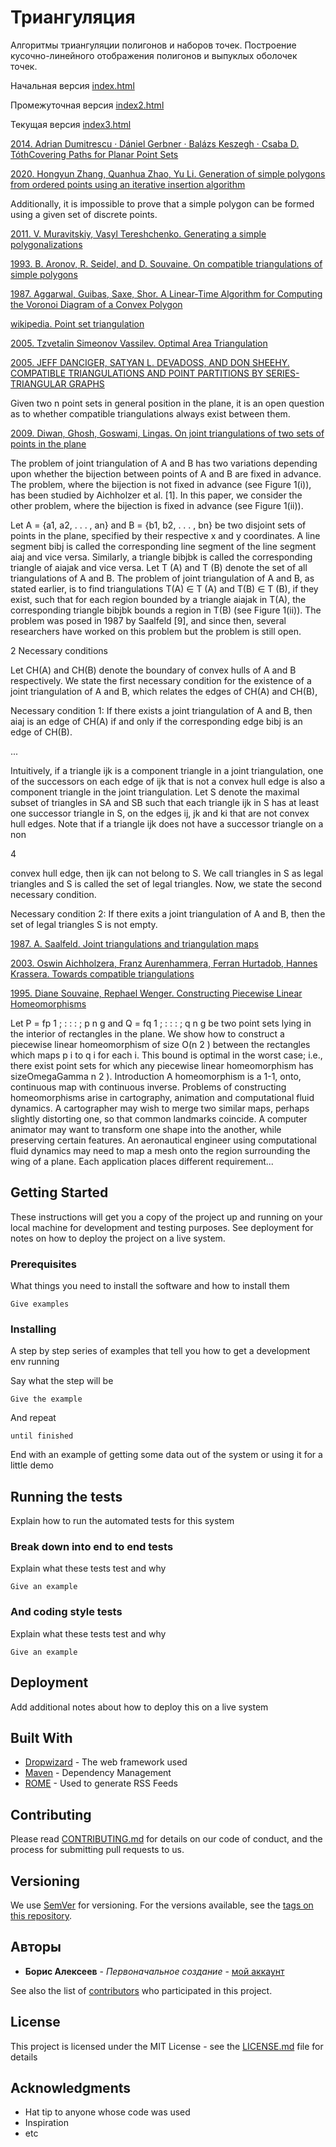 # Триангуляция

Алгоритмы триангуляции полигонов и наборов точек.
Построение кусочно-линейного отображения полигонов и выпуклых оболочек точек.

Начальная версия [index.html](https://github.io/a402539/triangulation/index.html)

Промежуточная версия [index2.html](https://github.io/a402539/triangulation/index2.html)

Текущая версия [index3.html](https://github.io/a402539/triangulation/index3.html)

[2014. Adrian Dumitrescu · Dániel Gerbner · Balázs Keszegh · Csaba D. TóthCovering Paths for Planar Point Sets](https://link.springer.com/content/pdf/10.1007/s00454-013-9563-4.pdf)

[2020. Hongyun Zhang, Quanhua Zhao, Yu Li. Generation of simple polygons from ordered points using an iterative insertion algorithm](https://journals.plos.org/plosone/article?id=10.1371/journal.pone.0230342)

Additionally, it is impossible to prove that a simple polygon can be formed using a given set of discrete points.

[2011. V. Muravitskiy, Vasyl Tereshchenko. Generating a simple polygonalizations](https://www.researchgate.net/publication/224255947_Generating_a_Simple_Polygonalizations)

[1993. B. Aronov, R. Seidel, and D. Souvaine. On compatible triangulations of simple polygons](https://pdf.sciencedirectassets.com/271512/1-s2.0-S0925772100X00703/1-s2.0-0925772193900285/main.pdf?X-Amz-Security-Token=IQoJb3JpZ2luX2VjELj%2F%2F%2F%2F%2F%2F%2F%2F%2F%2FwEaCXVzLWVhc3QtMSJGMEQCIFXUl9GBfexpaRZ5NDyRfpHm6k%2BK9F13IoQMpcqlw50QAiBs%2FFll0%2FSI7jkyDlf%2F2CuxuIs39KArBpiS1pwBCaj3Hiq9Awih%2F%2F%2F%2F%2F%2F%2F%2F%2F%2F8BEAIaDDA1OTAwMzU0Njg2NSIM1fBQT6jkzovFi2pSKpEDq3XbUbwMd1GcZm0M6rw0DCL3oNshG62B%2FXL2o8JbNlGGuF24iKYETlTP2NbpZ938C54atNaLsATAjdj753nnS%2B8IltVGraxxeGI7%2Fb3Sm7hMfBVwRkhY7biS6yVNPFYcgKIWXV1QkOgyK2GikM3b1bhySY2hQCtkkeP1xR%2FKr7F5CKi6nE%2Fa6qxQlfacRkZ4Qf%2F1DIxkGg%2BLmlFjJP1osTIOx0kJ4tPV1zKHYpr9S0GOE3Rl6Ed4AXbB5Rmk7p%2FX%2F%2FXdpiQQurjua84Nag8l8ku3E5HArBU3yi4xubMvHqMYlJUbaDGL3bsXXdUjdvizyVTxP08p8Ai3QXBgPd9z0DJV7VY7mOxKeCoRC%2B0Wo%2BmcQw0PzR7zO7HiI2hqkmnX%2Bx9t4GPnj7pJYu5VpU07uewbggi3eVZAjfdV3lZN3lzMFm%2BKEjw1aCiE4nTHjq018%2BVOn%2BnZCBZFFyqznosZo2VKGsENxTIDgioFOnRh4Og5tOUg4AUSRAWpZe6rzcbcDzOyaas8QH7FOPfj4n3QvxMw7oTC8wU67AFkpLzIx9hijLapXijUrXPaD3GFSZmLOZApj5TKe4NHZCamcKY%2F41e7o3%2F63%2BsvG4ORfdFpRCiy39QJOt7zC2Wr1tM9rUUOy0M8sBhbqSEtE9X8PPOyyJTSvNP1jg08apk0QAr%2BScUah2JTf0M3jRoDTwvP8cW%2BhsU8cZlYKgHugA7dycUAyNRnHmUusOv6prdh9T%2BD%2BsndQO2pD%2FhX5X4gKHyY%2F88Fcl75sfWms4wtmXQRW1k8WRUtxrhQaoljQivcK5gOmJBBD%2B2WgUDNLYhmXG%2FFpRGWM0E36K9JPhEpLZqsJiy43gKz5t%2FCNA%3D%3D&X-Amz-Algorithm=AWS4-HMAC-SHA256&X-Amz-Date=20200317T085358Z&X-Amz-SignedHeaders=host&X-Amz-Expires=300&X-Amz-Credential=ASIAQ3PHCVTY45EZTMZS%2F20200317%2Fus-east-1%2Fs3%2Faws4_request&X-Amz-Signature=56aec5be2dcc12bc2c0269a469cc47f83e70d9ae6689428a87ac34ecd934e924&hash=ce8862fc5fa98f88250769a8852fa64e8120c7eb124dd87ae7a9fb377b1442b4&host=68042c943591013ac2b2430a89b270f6af2c76d8dfd086a07176afe7c76c2c61&pii=0925772193900285&tid=spdf-b83ddf6f-cae4-4289-ab16-9593c0046de7&sid=0739735d7cee664f78795166e0c75d7c76e7gxrqb&type=client)

[1987. Aggarwal, Guibas, Saxe, Shor. A Linear-Time Algorithm for Computing the Voronoi Diagram of a Convex Polygon](https://link.springer.com/content/pdf/10.1007/BF02187749.pdf)

[wikipedia. Point set triangulation](https://en.wikipedia.org/wiki/Point_set_triangulation)

[2005. Tzvetalin Simeonov Vassilev. Optimal Area Triangulation](https://harvest.usask.ca/bitstream/handle/10388/etd-08232005-111957/thesisFF.pdf?sequence=1&isAllowed=y)

[2005. JEFF DANCIGER, SATYAN L. DEVADOSS, AND DON SHEEHY. COMPATIBLE TRIANGULATIONS AND POINT PARTITIONS BY SERIES-TRIANGULAR GRAPHS](https://arxiv.org/pdf/cs/0502043.pdf)

Given two n point sets in general position in the plane, it is an open question as to whether compatible triangulations always exist between them.

[2009. Diwan, Ghosh, Goswami, Lingas. On joint triangulations of two sets of points in the plane](https://arxiv.org/abs/1102.1235)

The problem of joint triangulation of A and B has two variations depending upon whether
the bijection between points of A and B are fixed in advance. The problem, where the bijection
is not fixed in advance (see Figure 1(i)), has been studied by Aichholzer et al. [1]. In this paper,
we consider the other problem, where the bijection is fixed in advance (see Figure 1(ii)).

Let A = {a1, a2, . . . , an} and B = {b1, b2, . . . , bn} be two disjoint sets of points in the plane,
specified by their respective x and y coordinates. A line segment bibj is called the corresponding
line segment of the line segment aiaj and vice versa. Similarly, a triangle bibjbk is called the
corresponding triangle of aiajak and vice versa. Let T (A) and T (B) denote the set of all
triangulations of A and B. The problem of joint triangulation of A and B, as stated earlier, is
to find triangulations T(A) ∈ T (A) and T(B) ∈ T (B), if they exist, such that for each region
bounded by a triangle aiajak in T(A), the corresponding triangle bibjbk bounds a region in
T(B) (see Figure 1(ii)). The problem was posed in 1987 by Saalfeld [9], and since then, several
researchers have worked on this problem but the problem is still open.

2 Necessary conditions

Let CH(A) and CH(B) denote the boundary of convex hulls of A and B respectively. We state
the first necessary condition for the existence of a joint triangulation of A and B, which relates
the edges of CH(A) and CH(B),

Necessary condition 1: If there exists a joint triangulation of A and B, then aiaj is an edge
of CH(A) if and only if the corresponding edge bibj is an edge of CH(B).

...

Intuitively, if a triangle ijk is a component triangle in a joint triangulation, one of the
successors on each edge of ijk that is not a convex hull edge is also a component triangle in the
joint triangulation. Let S denote the maximal subset of triangles in SA and SB such that each
triangle ijk in S has at least one successor triangle in S, on the edges ij, jk and ki that are
not convex hull edges. Note that if a triangle ijk does not have a successor triangle on a non

4

convex hull edge, then ijk can not belong to S. We call triangles in S as legal triangles and S
is called the set of legal triangles. Now, we state the second necessary condition.

Necessary condition 2: If there exits a joint triangulation of A and B, then the set of legal
triangles S is not empty.

[1987. A. Saalfeld. Joint triangulations and triangulation maps](https://www.researchgate.net/publication/234800587_Joint_triangulations_and_triangulation_maps)

[2003. Oswin Aichholzera, Franz Aurenhammera, Ferran Hurtadob, Hannes Krassera. Towards compatible triangulations]()

[1995. Diane Souvaine, Rephael Wenger. Constructing Piecewise Linear Homeomorphisms](https://www.researchgate.net/publication/2624459_Constructing_Piecewise_Linear_Homeomorphisms)

Let P = fp 1 ; : : : ; p n g and Q = fq 1 ; : : : ; q n g be two point sets lying in the interior of rectangles in the plane. We show how to construct a piecewise linear homeomorphism of size O(n 2 ) between the rectangles which maps p i to q i for each i. This bound is optimal in the worst case; i.e., there exist point sets for which any piecewise linear homeomorphism has sizeOmegaGamma n 2 ). Introduction A homeomorphism is a 1-1, onto, continuous map with continuous inverse. Problems of constructing homeomorphisms arise in cartography, animation and computational fluid dynamics. A cartographer may wish to merge two similar maps, perhaps slightly distorting one, so that common landmarks coincide. A computer animator may want to transform one shape into the another, while preserving certain features. An aeronautical engineer using computational fluid dynamics may need to map a mesh onto the region surrounding the wing of a plane. Each application places different requirement...

## Getting Started

These instructions will get you a copy of the project up and running on your local machine for development and testing purposes. See deployment for notes on how to deploy the project on a live system.

### Prerequisites

What things you need to install the software and how to install them

```
Give examples
```

### Installing

A step by step series of examples that tell you how to get a development env running

Say what the step will be

```
Give the example
```

And repeat

```
until finished
```

End with an example of getting some data out of the system or using it for a little demo

## Running the tests

Explain how to run the automated tests for this system

### Break down into end to end tests

Explain what these tests test and why

```
Give an example
```

### And coding style tests

Explain what these tests test and why

```
Give an example
```

## Deployment

Add additional notes about how to deploy this on a live system

## Built With

* [Dropwizard](http://www.dropwizard.io/1.0.2/docs/) - The web framework used
* [Maven](https://maven.apache.org/) - Dependency Management
* [ROME](https://rometools.github.io/rome/) - Used to generate RSS Feeds

## Contributing

Please read [CONTRIBUTING.md](https://gist.github.com/PurpleBooth/b24679402957c63ec426) for details on our code of conduct, and the process for submitting pull requests to us.

## Versioning

We use [SemVer](http://semver.org/) for versioning. For the versions available, see the [tags on this repository](https://github.com/your/project/tags). 

## Авторы

* **Борис Алексеев** - *Первоначальное создание* - [мой аккаунт](https://github.com/a402539)

See also the list of [contributors](https://github.com/your/project/contributors) who participated in this project.

## License

This project is licensed under the MIT License - see the [LICENSE.md](LICENSE.md) file for details

## Acknowledgments

* Hat tip to anyone whose code was used
* Inspiration
* etc

